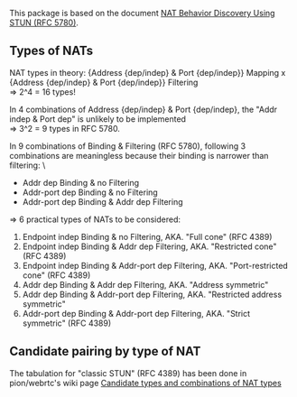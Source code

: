 This package is based on the document [NAT Behavior Discovery Using STUN (RFC 5780)](https://www.netmanias.com/en/post/techdocs/6067/nat-network-protocol/nat-behavior-discovery-using-stun-rfc-5780).

## Types of NATs

NAT types in theory: {Address {dep/indep} & Port {dep/indep}} Mapping x {Address {dep/indep} & Port {dep/indep}} Filtering \
=> 2^4 = 16 types!

In 4 combinations of Address {dep/indep} & Port {dep/indep}, the "Addr indep & Port dep" is unlikely to be implemented \
=> 3^2 = 9 types in RFC 5780.

In 9 combinations of Binding & Filtering (RFC 5780), following 3 combinations are meaningless because their binding is narrower than filtering: \
- Addr dep Binding & no Filtering
- Addr-port dep Binding & no Filtering
- Addr-port dep Binding & Addr dep Filtering

=> 6 practical types of NATs to be considered:
1. Endpoint indep Binding & no Filtering, AKA. "Full cone" (RFC 4389)
2. Endpoint indep Binding & Addr dep Filtering, AKA. "Restricted cone" (RFC 4389)
3. Endpoint indep Binding & Addr-port dep Filtering, AKA. "Port-restricted cone" (RFC 4389)
4. Addr dep Binding & Addr dep Filtering, AKA. "Address symmetric"
5. Addr dep Binding & Addr-port dep Filtering, AKA. "Restricted address symmetric"
6. Addr-port dep Binding & Addr-port dep Filtering, AKA. "Strict symmetric" (RFC 4389)

## Candidate pairing by type of NAT

The tabulation for "classic STUN" (RFC 4389) has been done in pion/webrtc's wiki page [Candidate types and combinations of NAT types](https://github.com/pion/webrtc/wiki/Network-Address-Translation#candidate-types-and-combinations-of-nat-types)

